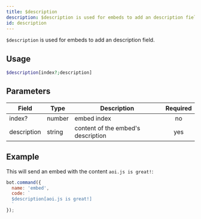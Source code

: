 ```yaml
---
title: $description 
description: $description is used for embeds to add an description field.
id: description
---
```


`$description` is used for embeds to add an description field.

## Usage

```php
$description[index?;description]
```

## Parameters 


| Field     | Type    | Description                                        | Required |
|-----------|---------|----------------------------------------------------| :------: |
| index?    | number  | embed index                           | no      |
| description     | string  | content of the embed's description          | yes       |


## Example

This will send an embed with the content `aoi.js is great!`:

```javascript
bot.command({
  name: 'embed',
  code: `
  $description[aoi.js is great!]
  `
});
```